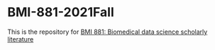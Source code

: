# BMI-881-2021Fall

This is the repository for [BMI 881: Biomedical data science scholarly literature](https://kbroman.org/BMI881/)
